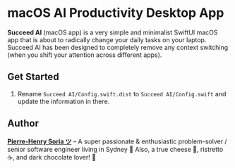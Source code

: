 # macOS AI Productivity Desktop App

**Succeed AI** (macOS app) is a very simple and minimalist SwiftUI macOS app that is about to radically change your daily tasks on your laptop. Succeed AI has been designed to completely remove any context switching (when you shift your attention across different apps).


## Get Started

1. Rename `Succeed AI/Config.swift.dist` to `Succeed AI/Config.swift` and update the information in there.


## Author

**[Pierre-Henry Soria ツ](https://ph7.me)** – A super passionate & enthusiastic problem-solver / senior software engineer living in Sydney 🦘 Also, a true cheese 🧀, ristretto ☕️, and dark chocolate lover! 🤩
